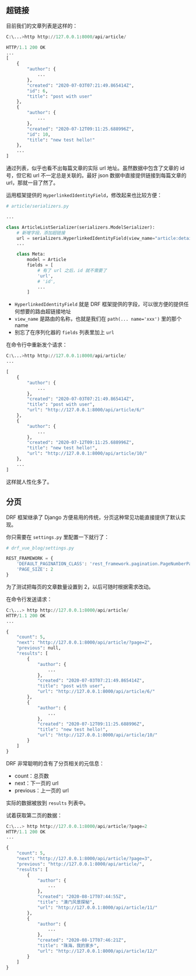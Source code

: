 ## 超链接

目前我们的文章列表是这样的：

```python
C:\...>http http://127.0.0.1:8000/api/article/

HTTP/1.1 200 OK
...
[
    {
        "author": {
            ...
        },
        "created": "2020-07-03T07:21:49.865414Z",
        "id": 6,
        "title": "post with user"
    },
    {
        "author": {
            ...
        },
        "created": "2020-07-12T09:11:25.688996Z",
        "id": 10,
        "title": "new test hello!"
    },
    ...
]
```

通过列表，似乎也看不出每篇文章的实际 url 地址。虽然数据中包含了文章的 id 号，但它和 url 不一定总是关联的。最好 json 数据中直接提供链接到每篇文章的 url，那就一目了然了。

运用框架提供的 `HyperlinkedIdentityField`，修改起来也比较方便：

```python
# article/serializers.py

...

class ArticleListSerializer(serializers.ModelSerializer):
    # 新增字段，添加超链接
    url = serializers.HyperlinkedIdentityField(view_name="article:detail")
    ...

    class Meta:
        model = Article
        fields = [
            # 有了 url 之后，id 就不需要了
            'url',
            # 'id',
            ...
        ]
```

- `HyperlinkedIdentityField` 就是 DRF 框架提供的字段，可以很方便的提供任何想要的路由超链接地址
- `view_name` 是路由的名称，也就是我们在 `path(... name='xxx')` 里的那个 name
- 别忘了在序列化器的 `fields` 列表里加上 `url`

在命令行中重新发个请求：

```python
C:\...>http http://127.0.0.1:8000/api/article/
...

[
    {
        "author": {
            ...
        },
        "created": "2020-07-03T07:21:49.865414Z",
        "title": "post with user",
        "url": "http://127.0.0.1:8000/api/article/6/"
    },
    {
        "author": {
            ...
        },
        "created": "2020-07-12T09:11:25.688996Z",
        "title": "new test hello!",
        "url": "http://127.0.0.1:8000/api/article/10/"
    },
    ...
]
```

这样就人性化多了。

## 分页

DRF 框架继承了 Django 方便易用的传统，分页这种常见功能直接提供了默认实现。

你只需要在 `settings.py` 里配置一下就行了：

```python
# drf_vue_blog/settings.py

REST_FRAMEWORK = {
    'DEFAULT_PAGINATION_CLASS': 'rest_framework.pagination.PageNumberPagination',
    'PAGE_SIZE': 2
}
```

为了测试把每页的文章数量设置到 2，以后可随时根据需求改动。

在命令行发送请求：

```python
C:\...> http http://127.0.0.1:8000/api/article/
HTTP/1.1 200 OK
...

{
    "count": 5,
    "next": "http://127.0.0.1:8000/api/article/?page=2",
    "previous": null,
    "results": [
        {
            "author": {
                ...
            },
            "created": "2020-07-03T07:21:49.865414Z",
            "title": "post with user",
            "url": "http://127.0.0.1:8000/api/article/6/"
        },
        {
            "author": {
                ...
            },
            "created": "2020-07-12T09:11:25.688996Z",
            "title": "new test hello!",
            "url": "http://127.0.0.1:8000/api/article/10/"
        }
    ]
}
```

DRF 非常聪明的含有了分页相关的元信息：

- count：总页数
- next：下一页的 url
- previous：上一页的 url

实际的数据被放到 `results` 列表中。

试着获取第二页的数据：

```python
C:\...> http http://127.0.0.1:8000/api/article/?page=2
HTTP/1.1 200 OK
...

{
    "count": 5,
    "next": "http://127.0.0.1:8000/api/article/?page=3",
    "previous": "http://127.0.0.1:8000/api/article/",
    "results": [
        {
            "author": {
                ...
            },
            "created": "2020-08-17T07:44:55Z",
            "title": "澳门风景探秘",
            "url": "http://127.0.0.1:8000/api/article/11/"
        },
        {
            "author": {
                ...
            },
            "created": "2020-08-17T07:46:21Z",
            "title": "珠海，我的家乡",
            "url": "http://127.0.0.1:8000/api/article/12/"
        }
    ]
}
```

